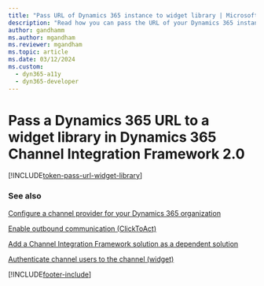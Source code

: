 ```yaml
---
title: "Pass URL of Dynamics 365 instance to widget library | MicrosoftDocs"
description: "Read how you can pass the URL of your Dynamics 365 instance to the widget library inside your widget iframe to be able to use Dynamics 365 Channel Integration Framework 2.0 APIs."
author: gandhamm
ms.author: mgandham
ms.reviewer: mgandham
ms.topic: article
ms.date: 03/12/2024
ms.custom: 
  - dyn365-a11y
  - dyn365-developer
---
```


# Pass a Dynamics 365 URL to a widget library in Dynamics 365 Channel Integration Framework 2.0

[!INCLUDE[token-pass-url-widget-library](../../shared/token-pass-url-widget-library.md)]

### See also

[Configure a channel provider for your Dynamics 365 organization](configure-channel-provider-app-profile-manager.md)

[Enable outbound communication (ClickToAct)](../../v1/administer/enable-outbound-communication-clicktoact.md)

[Add a Channel Integration Framework solution as a dependent solution](../../v1/administer/add-cif-solution-dependent-solution.md)

[Authenticate channel users to the channel (widget)](../../v1/administer/authenticate-channel-users.md)


[!INCLUDE[footer-include](../../../includes/footer-banner.md)]
